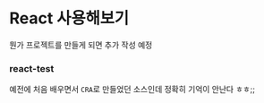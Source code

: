 # React 사용해보기

뭔가 프로젝트를 만들게 되면 추가 작성 예정

### react-test

예전에 처음 배우면서 `CRA`로 만들었던 소스인데 정확히 기억이 안난다 ㅎㅎ;;
